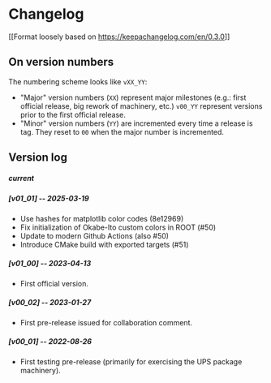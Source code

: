 # Changelog
[[Format loosely based on <https://keepachangelog.com/en/0.3.0>]]

## On version numbers
The numbering scheme looks like `vXX_YY`:
  * "Major" version numbers (`XX`) represent major milestones (e.g.: first official release, big rework of machinery, etc.)
    `v00_YY` represent versions prior to the first official release.
  * "Minor" version numbers (`YY`) are incremented every time a release is tag.  They reset to `00` when the major number is incremented. 

## Version log

##### current

##### [v01_01] -- 2025-03-19
* Use hashes for matplotlib color codes (8e12969)
* Fix initialization of Okabe-Ito custom colors in ROOT (#50)
* Update to modern Github Actions (also #50)
* Introduce CMake build with exported targets (#51)

##### [v01_00] -- 2023-04-13
* First official version.

##### [v00_02] -- 2023-01-27
* First pre-release issued for collaboration comment.

##### [v00_01] -- 2022-08-26
* First testing pre-release (primarily for exercising the UPS package machinery). 

